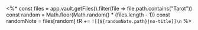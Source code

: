 <%*
const files = app.vault.getFiles().filter(file => file.path.contains("Tarot"))
const random = Math.floor(Math.random() * (files.length - 1))
const randomNote = files[random]
tR += `![[${randomNote.path}|no-title]]\n`
%>